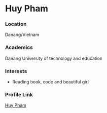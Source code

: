 # Huy Pham

### Location

Danang/Vietnam

### Academics

Danang University of technology and education

### Interests

- Reading book, code and beautiful girl

### Profile Link

[Huy Pham](https://github.com/coder7eeN)
